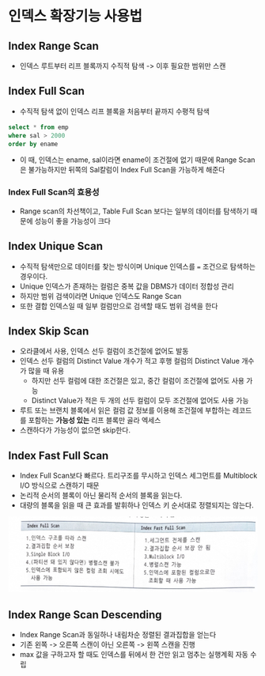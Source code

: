# 인덱스 확장기능 사용법

## Index Range Scan

- 인덱스 루트부터 리프 블록까지 수직적 탐색 -> 이후 필요한 범위만 스캔

## Index Full Scan

- 수직적 탐색 없이 인덱스 리프 블록을 처음부터 끝까지 수평적 탐색

```sql
select * from emp
where sal > 2000
order by ename
```

- 이 때, 인덱스는 ename, sal이라면 ename이 조건절에 없기 때문에 Range Scan은 불가능하지만 뒤쪽의 Sal칼럼이 Index Full Scan을 가능하게 해준다

### Index Full Scan의 효용성

- Range scan의 차선책이고, Table Full Scan 보다는 일부의 데이터를 탐색하기 때문에 성능이 좋을 가능성이 크다

## Index Unique Scan

- 수직적 탐색만으로 데이터를 찾는 방식이며 Unique 인덱스를 `=` 조건으로 탐색하는 경우이다.
- Unique 인덱스가 존재하는 컬럼은 중복 값을 DBMS가 데이터 정합성 관리
- 하지만 범위 검색이라면 Unique 인덱스도 Range Scan
- 또한 결합 인덱스일 때 일부 컬럼만으로 검색할 때도 범위 검색을 한다

## Index Skip Scan

- 오라클에서 사용, 인덱스 선두 컬럼이 조건절에 없어도 발동
- 인덱스 선두 컬럼의 Distinct Value 개수가 적고 후행 컬럼의 Distinct Value 개수가 많을 때 유용
    - 하지만 선두 컬럼에 대한 조건절은 있고, 중간 컬럼이 조건절에 없어도 사용 가능
    - Distinct Value가 적은 두 개의 선두 컬럼이 모두 조건절에 없어도 사용 가능
- 루트 또는 브랜치 블록에서 읽은 컬럼 값 정보를 이용해 조건절에 부합하는 레코드를 포함하는 **가능성 있는** 리프 블록만 골라 엑세스
- 스캔하다가 가능성이 없으면 skip한다.

## Index Fast Full Scan

- Index Full Scan보다 빠르다. 트리구조를 무시하고 인덱스 세그먼트를 Multiblock I/O 방식으로 스캔하기 때문
- 논리적 순서의 블록이 아닌 물리적 순서의 블록을 읽는다.
- 대량의 블록을 읽을 때 큰 효과를 발휘하나 인덱스 키 순서대로 정렬되지는 않는다.

![alt text](image/2/1.jpg)

## Index Range Scan Descending

- Index Range Scan과 동일하나 내림차순 정렬된 결과집합을 얻는다
- 기존 왼쪽 -> 오른쪽 스캔이 아닌 오른쪽 -> 왼쪽 스캔을 진행
- max 값을 구하고자 할 때도 인덱스를 뒤에서 한 건만 읽고 멈추는 실행계획 자동 수립